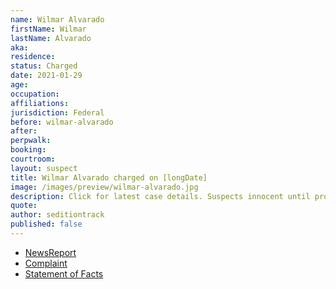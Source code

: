 ```yaml
---
name: Wilmar Alvarado
firstName: Wilmar
lastName: Alvarado
aka:
residence:
status: Charged
date: 2021-01-29
age:
occupation:
affiliations:
jurisdiction: Federal
before: wilmar-alvarado
after:
perpwalk:
booking:
courtroom:
layout: suspect
title: Wilmar Alvarado charged on [longDate]
image: /images/preview/wilmar-alvarado.jpg
description: Click for latest case details. Suspects innocent until proven guilty.
quote:
author: seditiontrack
published: false
---
```


- [NewsReport]()
- [Complaint](https://www.justice.govhttps://extremism.gwu.edu/sites/g/files/zaxdzs2191/f/Wilmar%20Alvarado%20Criminal%20Complaint%20and%20Affidavit.pdf)
- [Statement of Facts](https://www.justice.govhttps://extremism.gwu.edu/sites/g/files/zaxdzs2191/f/Wilmar%20Alvarado%20Criminal%20Complaint%20and%20Affidavit.pdf)
